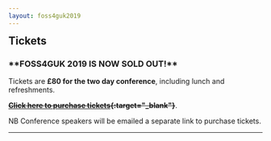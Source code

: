 ```yaml
---
layout: foss4guk2019
---
```

<h2 style="margin-top:0;">Tickets</h2>

<h3>**FOSS4GUK 2019 IS NOW SOLD OUT!**</h3>

Tickets are **&#163;80 for the two day conference**, including lunch and refreshments.

<span style="text-decoration: line-through;">**[Click here to purchase tickets](https://www.eventbrite.co.uk/e/foss4guk-2019-tickets-64538005913 "FOSS4GUK 2019 Tickets"){:target="_blank"}**</span>.

NB Conference speakers will be emailed a separate link to purchase tickets.

----------------------
